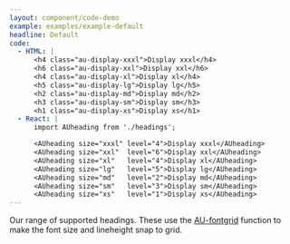 ```yaml
---
layout: component/code-demo
example: examples/example-default
headline: Default
code:
  - HTML: |
      <h4 class="au-display-xxxl">Display xxxl</h4>
      <h6 class="au-display-xxl">Display xxl</h6>
      <h4 class="au-display-xl">Display xl</h4>
      <h5 class="au-display-lg">Display lg</h5>
      <h2 class="au-display-md">Display md</h2>
      <h3 class="au-display-sm">Display sm</h3>
      <h1 class="au-display-xs">Display xs</h1>
  - React: |
      import AUheading from './headings';

      <AUheading size="xxxl" level="4">Display xxxl</AUheading>
      <AUheading size="xxl"  level="6">Display xxl</AUheading>
      <AUheading size="xl"   level="4">Display xl</AUheading>
      <AUheading size="lg"   level="5">Display lg</AUheading>
      <AUheading size="md"   level="2">Display md</AUheading>
      <AUheading size="sm"   level="3">Display sm</AUheading>
      <AUheading size="xs"   level="1">Display xs</AUheading>
---
```


Our range of supported headings. These use the <a href="http://localhost:8080/components/core/#typography">AU-fontgrid</a> function to make the font size and lineheight snap to grid.
